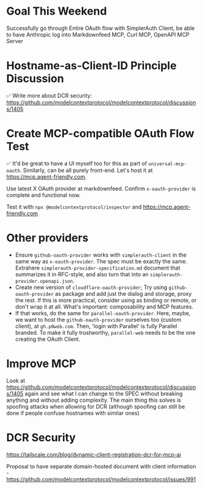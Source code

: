 # Goal This Weekend

Successfully go through Entire OAuth flow with SimplerAuth Client, be able to have Anthropic log into Markdownfeed MCP, Curl MCP, OpenAPI MCP Server

# Hostname-as-Client-ID Principle Discussion

✅ Write more about DCR security: https://github.com/modelcontextprotocol/modelcontextprotocol/discussions/1405

# Create MCP-compatible OAuth Flow Test

✅ It'd be great to have a UI myself too for this as part of `universal-mcp-oauth`. Similarly, can be all purely front-end. Let's host it at https://mcp.agent-friendly.com.

Use latest X OAuth provider at markdownfeed. Confirm `x-oauth-provider` is complete and functional now.

Test it with `npx @modelcontextprotocol/inspector` and https://mcp.agent-friendly.com

# Other providers

- Ensure `github-oauth-provider` works with `simplerauth-client` in the same way as `x-oauth-provider`. The spec must be exactly the same. Extrahere `simplerauth-provider-specification.md` document that summarizes it in RFC-style, and also turn that into an `simplerauth-provider.openapi.json`.
- Create new version of `cloudflare-oauth-provider`; Try using `github-oauth-provider` as package and add just the dialog and storage, proxy the rest. If this is more practical, consider using as binding or remote, or don't wrap it at all. What's important: composability and MCP features.
- If that works, do the same for `parallel-oauth-provider`. Here, maybe, we want to host the `github-oauth-provider` ourselves too (custom client), at `gh.p0web.com`. Then, 'login with Parallel' is fully Parallel branded. To make it fully trustworthy, `parallel-web` needs to be the one creating the OAuth Client.

# Improve MCP

Look at https://github.com/modelcontextprotocol/modelcontextprotocol/discussions/1405 again and see what I can change to the SPEC without breaking anything and without adding complexity. The main thing this solves is spoofing attacks when allowing for DCR (although spoofing can still be done if people confuse hostnames with similar ones)

# DCR Security

https://tailscale.com/blog/dynamic-client-registration-dcr-for-mcp-ai

Proposal to have separate domain-hosted document with client information - https://github.com/modelcontextprotocol/modelcontextprotocol/issues/991
